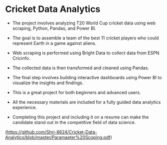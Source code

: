 
# Cricket Data Analytics

- The project involves analyzing T20 World Cup cricket data using web scraping, Python, Pandas, and Power BI.

- The goal is to assemble a team of the best 11 cricket players who could represent Earth in a game against aliens.

- Web scraping is performed using Bright Data to collect data from ESPN Cricinfo.

- The collected data is then transformed and cleaned using Pandas.

- The final step involves building interactive dashboards using Power BI to visualize the insights and findings.

- This is a great project for both beginners and advanced users.

- All the necessary materials are included for a fully guided data analytics experience.

- Completing this project and including it on a resume can make the candidate stand out in the competitive field of data science.



(https://github.com/Shri-8624/Cricket-Data-Analytics/blob/master/Paramaeter%20Scoping.pdf)

